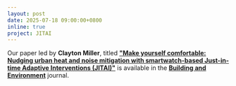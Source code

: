 ```yaml
---
layout: post
date: 2025-07-18 09:00:00+0800
inline: true
project: JITAI
---
```


Our paper led by **Clayton Miller**, titled [**"Make yourself comfortable: Nudging urban heat and noise mitigation with smartwatch-based Just-in-time Adaptive Interventions (JITAI)"**](https://doi.org/10.1016/j.buildenv.2025.113388) is available in the [**Building and Environment**](https://www.sciencedirect.com/journal/building-and-environment) journal.

